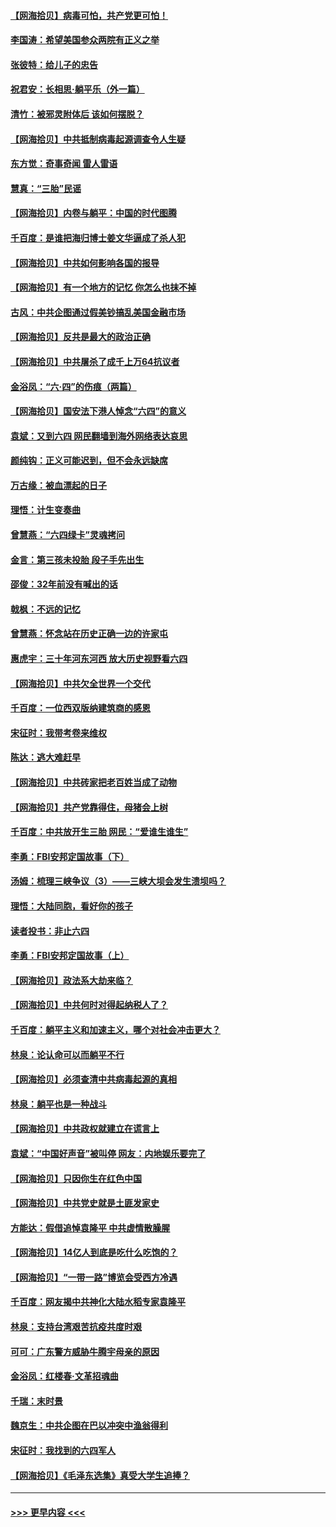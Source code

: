 #### [【网海拾贝】病毒可怕，共产党更可怕！](../pages/nsc993/n13020728.md?t=06150702) 
#### [李国涛：希望美国参众两院有正义之举](../pages/nsc993/n13020674.md?t=06150702) 
#### [张彼特：给儿子的忠告](../pages/nsc993/n13018934.md?t=06150702) 
#### [祝君安：长相思‧躺平乐（外一篇）](../pages/nsc993/n13018923.md?t=06150702) 
#### [清竹：被邪灵附体后 该如何摆脱？](../pages/nsc993/n13018877.md?t=06150702) 
#### [【网海拾贝】中共抵制病毒起源调查令人生疑](../pages/nsc993/n13017785.md?t=06150702) 
#### [东方觉：奇事奇闻 雷人雷语](../pages/nsc993/n13017577.md?t=06150702) 
#### [慧真：“三胎”民谣](../pages/nsc993/n13017394.md?t=06150702) 
#### [【网海拾贝】内卷与躺平：中国的时代图腾](../pages/nsc993/n13016128.md?t=06150702) 
#### [千百度：是谁把海归博士姜文华逼成了杀人犯](../pages/nsc993/n13015218.md?t=06150702) 
#### [【网海拾贝】中共如何影响各国的报导](../pages/nsc993/n13012599.md?t=06150702) 
#### [【网海拾贝】有一个地方的记忆 你怎么也抹不掉](../pages/nsc993/n13009802.md?t=06150702) 
#### [古风：中共企图通过假美钞搞乱美国金融市场](../pages/nsc993/n13009626.md?t=06150702) 
#### [【网海拾贝】反共是最大的政治正确](../pages/nsc993/n13007051.md?t=06150702) 
#### [【网海拾贝】中共屠杀了成千上万64抗议者](../pages/nsc993/n13002713.md?t=06150702) 
#### [金浴凤：“六·四”的伤痕（两篇）](../pages/nsc993/n13001719.md?t=06150702) 
#### [【网海拾贝】国安法下港人悼念“六四”的意义](../pages/nsc993/n13001039.md?t=06150702) 
#### [袁斌：又到六四 网民翻墙到海外网络表达哀思](../pages/nsc993/n13000995.md?t=06150702) 
#### [颜纯钩：正义可能迟到，但不会永远缺席](../pages/nsc993/n13000920.md?t=06150702) 
#### [万古缘：被血漂起的日子](../pages/nsc993/n13000914.md?t=06150702) 
#### [理悟：计生变奏曲](../pages/nsc993/n13000414.md?t=06150702) 
#### [曾慧燕：“六四绿卡”灵魂拷问](../pages/nsc993/n13000277.md?t=06150702) 
#### [金言：第三孩未投胎 段子手先出生](../pages/nsc993/n13000215.md?t=06150702) 
#### [邵俊：32年前没有喊出的话](../pages/nsc993/n13000181.md?t=06150702) 
#### [戟枫：不远的记忆](../pages/nsc993/n13000121.md?t=06150702) 
#### [曾慧燕：怀念站在历史正确一边的许家屯](../pages/nsc993/n13000073.md?t=06150702) 
#### [惠虎宇：三十年河东河西 放大历史视野看六四](../pages/nsc993/n13000018.md?t=06150702) 
#### [【网海拾贝】中共欠全世界一个交代](../pages/nsc993/n12998706.md?t=06150702) 
#### [千百度：一位西双版纳建筑商的感恩](../pages/nsc993/n12998487.md?t=06150702) 
#### [宋征时：我带考卷来维权](../pages/nsc993/n12994088.md?t=06150702) 
#### [陈达：逃大难赶早](../pages/nsc993/n12993569.md?t=06150702) 
#### [【网海拾贝】中共砖家把老百姓当成了动物](../pages/nsc993/n12993483.md?t=06150702) 
#### [【网海拾贝】共产党靠得住，母猪会上树](../pages/nsc993/n12990730.md?t=06150702) 
#### [千百度：中共放开生三胎 网民：“爱谁生谁生”](../pages/nsc993/n12990644.md?t=06150702) 
#### [李勇：FBI安邦定国故事（下）](../pages/nsc993/n12987854.md?t=06150702) 
#### [汤姆：梳理三峡争议（3）——三峡大坝会发生溃坝吗？](../pages/nsc993/n12989806.md?t=06150702) 
#### [理悟：大陆同胞，看好你的孩子](../pages/nsc993/n12989778.md?t=06150702) 
#### [读者投书：非止六四](../pages/nsc993/n12989673.md?t=06150702) 
#### [李勇：FBI安邦定国故事（上）](../pages/nsc993/n12987749.md?t=06150702) 
#### [【网海拾贝】政法系大劫来临？](../pages/nsc993/n12987596.md?t=06150702) 
#### [【网海拾贝】中共何时对得起纳税人了？](../pages/nsc993/n12985578.md?t=06150702) 
#### [千百度：躺平主义和加速主义，哪个对社会冲击更大？](../pages/nsc993/n12985512.md?t=06150702) 
#### [林泉：论认命可以而躺平不行](../pages/nsc993/n12985505.md?t=06150702) 
#### [【网海拾贝】必须查清中共病毒起源的真相](../pages/nsc993/n12984276.md?t=06150702) 
#### [林泉：躺平也是一种战斗](../pages/nsc993/n12984194.md?t=06150702) 
#### [【网海拾贝】中共政权就建立在谎言上](../pages/nsc993/n12981880.md?t=06150702) 
#### [袁斌：“中国好声音”被叫停 网友：内地娱乐要完了](../pages/nsc993/n12981826.md?t=06150702) 
#### [【网海拾贝】只因你生在红色中国](../pages/nsc993/n12979096.md?t=06150702) 
#### [【网海拾贝】中共党史就是土匪发家史](../pages/nsc993/n12976478.md?t=06150702) 
#### [方能达：假借追悼袁隆平 中共虚情散臊腥](../pages/nsc993/n12976396.md?t=06150702) 
#### [【网海拾贝】14亿人到底是吃什么吃饱的？](../pages/nsc993/n12974125.md?t=06150702) 
#### [【网海拾贝】“一带一路”博览会受西方冷遇](../pages/nsc993/n12971787.md?t=06150702) 
#### [千百度：网友揭中共神化大陆水稻专家袁隆平](../pages/nsc993/n12971733.md?t=06150702) 
#### [林泉：支持台湾艰苦抗疫共度时艰](../pages/nsc993/n12971350.md?t=06150702) 
#### [可可：广东警方威胁牛腾宇母亲的原因](../pages/nsc993/n12971100.md?t=06150702) 
#### [金浴凤：红楼春·文革招魂曲](../pages/nsc993/n12970354.md?t=06150702) 
#### [千瑞：末时景](../pages/nsc993/n12970337.md?t=06150702) 
#### [魏京生：中共企图在巴以冲突中渔翁得利](../pages/nsc993/n12970286.md?t=06150702) 
#### [宋征时：我找到的六四军人](../pages/nsc993/n12970213.md?t=06150702) 
#### [【网海拾贝】《毛泽东选集》真受大学生追捧？](../pages/nsc993/n12968779.md?t=06150702) 

----
#### [ >>> 更早内容 <<< ](../indexes/nsc993-earlier.md)
